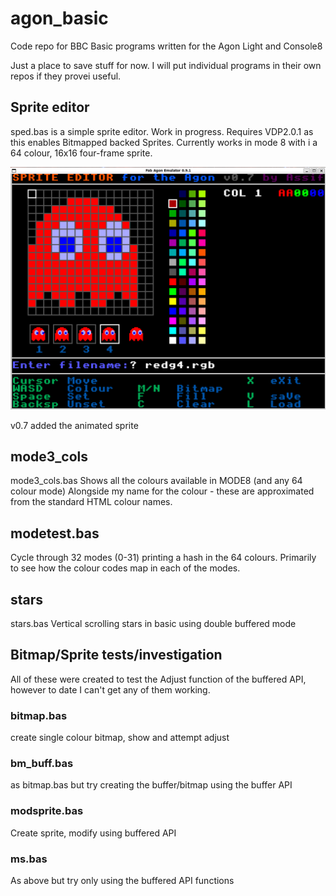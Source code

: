# agon_basic
Code repo for BBC Basic programs written for the Agon Light and Console8

Just a place to save stuff for now.
I will put individual programs in their own repos if they provei useful.

## Sprite editor
sped.bas is a simple sprite editor.
Work in progress.
Requires VDP2.0.1 as this enables Bitmapped backed Sprites.
Currently works in mode 8 with i a 64 colour, 16x16 four-frame sprite.

![sped screenshot](SpriteEditor_v0.7.png "Sprite Editor screenshot v0.5")

v0.7 added the animated sprite

## mode3_cols
mode3_cols.bas 
Shows all the colours available in MODE8 (and any 64 colour mode)
Alongside my name for the colour - these are approximated from the standard HTML colour names.

## modetest.bas
Cycle through 32 modes (0-31) printing a hash in the 64 colours.
Primarily to see how the colour codes map in each of the modes.

## stars
stars.bas
Vertical scrolling stars in basic using double buffered mode

## Bitmap/Sprite tests/investigation
All of these were created to test the Adjust function of the buffered API, however to date I can't get any of them working.

### bitmap.bas 
create single colour bitmap, show and attempt adjust

### bm_buff.bas 
as bitmap.bas but try creating the buffer/bitmap using the buffer API

### modsprite.bas
Create sprite, modify using buffered API

### ms.bas
As above but try only using the buffered API functions
